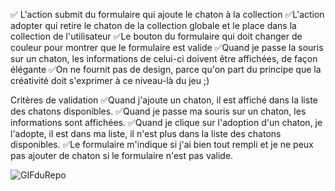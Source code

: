 ✅ L'action submit du formulaire qui ajoute le chaton à la collection
✅L'action adopter qui retire le chaton de la collection globale et le place dans la collection de l'utilisateur
✅Le bouton du formulaire qui doit changer de couleur pour montrer que le formulaire est valide
✅Quand je passe la souris sur un chaton, les informations de celui-ci doivent être affichées, de façon élégante
✅On ne fournit pas de design, parce qu'on part du principe que la créativité doit s'exprimer à ce niveau-là du jeu ;)

Critères de validation
✅Quand j'ajoute un chaton, il est affiché dans la liste des chatons disponibles.
✅Quand je passe ma souris sur un chaton, les informations sont affichées.
✅Quand je clique sur l'adoption d'un chaton, je l'adopte, il est dans ma liste, il n'est plus dans la liste des chatons disponibles.
✅Le formulaire m'indique si j'ai bien tout rempli et je ne peux pas ajouter de chaton si le formulaire n'est pas valide.


![GIFduRepo](https://www.webmobilefirst.com/screencasts/6uTm6IN63v/)
